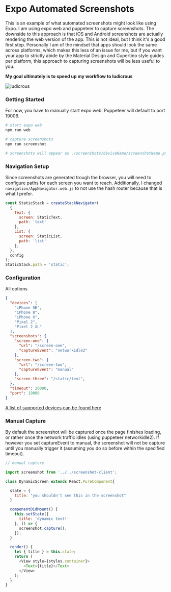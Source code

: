 
# Expo Automated Screenshots

This is an example of what automated screenshots might look like using Expo. I am using expo web and puppeteer to capture screenshots. The downside to this approach is that iOS and Android screenshots are actually rendering the web version of the app. This is not ideal, but I think it's a good first step. Personally I am of the mindset that apps should look the same across platforms, which makes this less of an issue for me, but if you want your app to strictly abide by the Material Design and Cupertino style guides per platform, this approach to capturing screenshots will be less useful to you.

**My goal ultimately is to speed up my workflow to ludicrous**

![ludicrous](https://media.giphy.com/media/ZfNGHnl4eZQRy/giphy.gif)

### Getting Started

For now, you have to manually start expo web. Puppeteer will default to port 19006.

```bash
# start expo web
npm run web

# capture screenshots
npm run screenshot

# screenshots will appear as ./screenshots/deviceName/screenshotName.png
```

### Navigation Setup

Since screenshots are generated trough the browser, you will need to configure paths for each screen you want to reach. Additionally, I changed `navigation/AppNavigator.web.js` to not use the hash router because that is what I prefer.

```javascript
const StaticStack = createStackNavigator(
  {
    Text: {
      screen: StaticText,
      path: 'text'
    },
    List: {
      screen: StaticList,
      path: 'list'
    },
  },
  config
);
StaticStack.path = 'static';
```

### Configuration

All options

```json
{
  "devices": [
    "iPhone SE",
    "iPhone 8",
    "iPhone X",
    "Pixel 2",
    "Pixel 2 XL"
  ],
  "screenshots": {
    "screen-one": {
      "url": "/screen-one",
      "captureEvent": "networkidle2"
    },
    "screen-two": {
      "url": "/screen-two",
      "captureEvent": "manual"
    },
    "screen-three": "/static/text",
  },
  "timeout": 20000,
  "port": 19006
}
```

[A list of supported devices can be found here](https://github.com/GoogleChrome/puppeteer/blob/master/lib/DeviceDescriptors.js)


### Manual Capture
By default the screenshot will be captured once the page finishes loading, or rather once the network traffic idles (using puppeteer networkidle2). If however you set captureEvent to manual, the screenshot will not be capture until you manually trigger it (assuming you do so before within the specified timeout).

```javascript
// manual capture

import screenshot from '../../screenshot-client';

class DynamicScreen extends React.PureComponent{

  state = {
    title: "you shouldn't see this in the screenshot"
  }

  componentDidMount() {
    this.setState({
      title: 'dynamic text!'
    }, () => {
      screenshot.capture();
    });
  }

  render() {
    let { title } = this.state;
    return (
      <View style={styles.container}>
        <Text>{title}</Text>
      </View>
    );
  }
}
```
